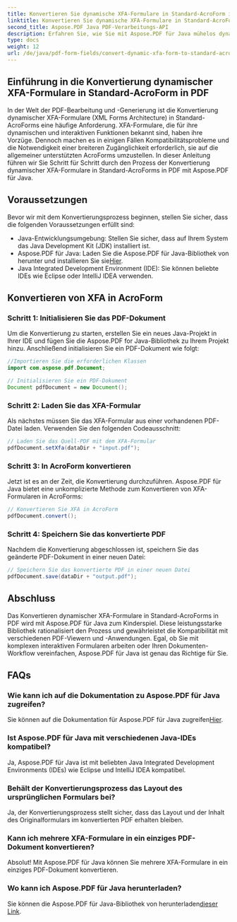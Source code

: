 ```yaml
---
title: Konvertieren Sie dynamische XFA-Formulare in Standard-AcroForm im PDF-Format
linktitle: Konvertieren Sie dynamische XFA-Formulare in Standard-AcroForm im PDF-Format
second_title: Aspose.PDF Java PDF-Verarbeitungs-API
description: Erfahren Sie, wie Sie mit Aspose.PDF für Java mühelos dynamische XFA-Formulare in Standard-AcroForms in PDF konvertieren. Stellen Sie Kompatibilität und Zugänglichkeit sicher.
type: docs
weight: 12
url: /de/java/pdf-form-fields/convert-dynamic-xfa-form-to-standard-acroform-in-pdf/
---
```


## Einführung in die Konvertierung dynamischer XFA-Formulare in Standard-AcroForm in PDF

In der Welt der PDF-Bearbeitung und -Generierung ist die Konvertierung dynamischer XFA-Formulare (XML Forms Architecture) in Standard-AcroForms eine häufige Anforderung. XFA-Formulare, die für ihre dynamischen und interaktiven Funktionen bekannt sind, haben ihre Vorzüge. Dennoch machen es in einigen Fällen Kompatibilitätsprobleme und die Notwendigkeit einer breiteren Zugänglichkeit erforderlich, sie auf die allgemeiner unterstützten AcroForms umzustellen. In dieser Anleitung führen wir Sie Schritt für Schritt durch den Prozess der Konvertierung dynamischer XFA-Formulare in Standard-AcroForms in PDF mit Aspose.PDF für Java.

## Voraussetzungen

Bevor wir mit dem Konvertierungsprozess beginnen, stellen Sie sicher, dass die folgenden Voraussetzungen erfüllt sind:

- Java-Entwicklungsumgebung: Stellen Sie sicher, dass auf Ihrem System das Java Development Kit (JDK) installiert ist.
-  Aspose.PDF für Java: Laden Sie die Aspose.PDF für Java-Bibliothek von herunter und installieren Sie sie[Hier](https://releases.aspose.com/pdf/java/).
- Java Integrated Development Environment (IDE): Sie können beliebte IDEs wie Eclipse oder IntelliJ IDEA verwenden.

## Konvertieren von XFA in AcroForm

### Schritt 1: Initialisieren Sie das PDF-Dokument

Um die Konvertierung zu starten, erstellen Sie ein neues Java-Projekt in Ihrer IDE und fügen Sie die Aspose.PDF for Java-Bibliothek zu Ihrem Projekt hinzu. Anschließend initialisieren Sie ein PDF-Dokument wie folgt:

```java
//Importieren Sie die erforderlichen Klassen
import com.aspose.pdf.Document;

// Initialisieren Sie ein PDF-Dokument
Document pdfDocument = new Document();
```

### Schritt 2: Laden Sie das XFA-Formular

Als nächstes müssen Sie das XFA-Formular aus einer vorhandenen PDF-Datei laden. Verwenden Sie den folgenden Codeausschnitt:

```java
// Laden Sie das Quell-PDF mit dem XFA-Formular
pdfDocument.setXfa(dataDir + "input.pdf");
```

### Schritt 3: In AcroForm konvertieren

Jetzt ist es an der Zeit, die Konvertierung durchzuführen. Aspose.PDF für Java bietet eine unkomplizierte Methode zum Konvertieren von XFA-Formularen in AcroForms:

```java
// Konvertieren Sie XFA in AcroForm
pdfDocument.convert();
```

### Schritt 4: Speichern Sie das konvertierte PDF

Nachdem die Konvertierung abgeschlossen ist, speichern Sie das geänderte PDF-Dokument in einer neuen Datei:

```java
// Speichern Sie das konvertierte PDF in einer neuen Datei
pdfDocument.save(dataDir + "output.pdf");
```

## Abschluss

Das Konvertieren dynamischer XFA-Formulare in Standard-AcroForms in PDF wird mit Aspose.PDF für Java zum Kinderspiel. Diese leistungsstarke Bibliothek rationalisiert den Prozess und gewährleistet die Kompatibilität mit verschiedenen PDF-Viewern und -Anwendungen. Egal, ob Sie mit komplexen interaktiven Formularen arbeiten oder Ihren Dokumenten-Workflow vereinfachen, Aspose.PDF für Java ist genau das Richtige für Sie.

## FAQs

### Wie kann ich auf die Dokumentation zu Aspose.PDF für Java zugreifen?

 Sie können auf die Dokumentation für Aspose.PDF für Java zugreifen[Hier](https://reference.aspose.com/pdf/java/).

### Ist Aspose.PDF für Java mit verschiedenen Java-IDEs kompatibel?

Ja, Aspose.PDF für Java ist mit beliebten Java Integrated Development Environments (IDEs) wie Eclipse und IntelliJ IDEA kompatibel.

### Behält der Konvertierungsprozess das Layout des ursprünglichen Formulars bei?

Ja, der Konvertierungsprozess stellt sicher, dass das Layout und der Inhalt des Originalformulars im konvertierten PDF erhalten bleiben.

### Kann ich mehrere XFA-Formulare in ein einziges PDF-Dokument konvertieren?

Absolut! Mit Aspose.PDF für Java können Sie mehrere XFA-Formulare in ein einziges PDF-Dokument konvertieren.

### Wo kann ich Aspose.PDF für Java herunterladen?

 Sie können die Aspose.PDF für Java-Bibliothek von herunterladen[dieser Link](https://releases.aspose.com/pdf/java/).